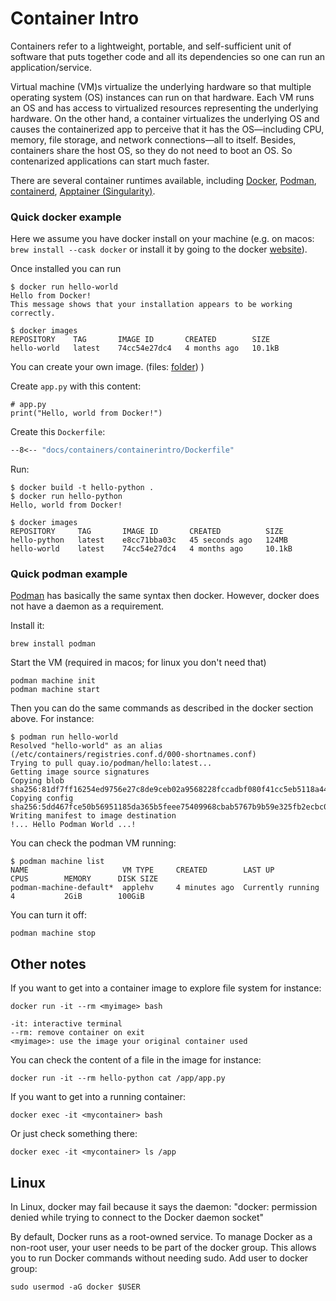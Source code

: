 # Container Intro

Containers refer to a lightweight, portable, and self-sufficient unit of
software that puts together code and all its dependencies so one can run an
application/service.

Virtual machine (VM)s virtualize the underlying hardware so that multiple
operating system (OS) instances can run on that hardware. Each VM runs an OS and
has access to virtualized resources representing the underlying hardware. On the
other hand, a container virtualizes the underlying OS and causes the
containerized app to perceive that it has the OS—including CPU, memory, file
storage, and network connections—all to itself. Besides, containers share the
host OS, so they do not need to boot an OS. So contenarized applications can
start much faster.

There are several container runtimes available, including
[Docker](https://www.docker.com/), [Podman](https://podman.io/),
[containerd](https://containerd.io/), [Apptainer
(Singularity)](https://apptainer.org/).

### Quick docker example

Here we assume you have docker install on your machine (e.g. on macos: `brew
install --cask docker` or install it by going to the docker
[website](https://www.docker.com/)).

Once installed you can run

```
$ docker run hello-world
Hello from Docker!
This message shows that your installation appears to be working correctly.
```

```
$ docker images
REPOSITORY    TAG       IMAGE ID       CREATED        SIZE
hello-world   latest    74cc54e27dc4   4 months ago   10.1kB
```

You can create your own image. (files: [folder](https://github.com/marconetto/technotes/tree/main/docs/containers/containerintro/))
)

Create `app.py` with this content:

```
# app.py
print("Hello, world from Docker!")
```

Create this `Dockerfile`:


```dockerfile title="Dockerfile"
--8<-- "docs/containers/containerintro/Dockerfile"
```

Run:

```
$ docker build -t hello-python .
$ docker run hello-python
Hello, world from Docker!
```

```
$ docker images
REPOSITORY     TAG       IMAGE ID       CREATED          SIZE
hello-python   latest    e8cc71bba03c   45 seconds ago   124MB
hello-world    latest    74cc54e27dc4   4 months ago     10.1kB
```


### Quick podman example

[Podman](https://podman.io/docs/installation) has basically the same syntax then docker. However, docker does not have
a daemon as a requirement.

Install it:

```
brew install podman
```
Start the VM (required in macos; for linux you don't need that)

```
podman machine init
podman machine start
```

Then you can do the same commands as described in the docker section above. For
instance:

```
$ podman run hello-world
Resolved "hello-world" as an alias (/etc/containers/registries.conf.d/000-shortnames.conf)
Trying to pull quay.io/podman/hello:latest...
Getting image source signatures
Copying blob sha256:81df7ff16254ed9756e27c8de9ceb02a9568228fccadbf080f41cc5eb5118a44
Copying config sha256:5dd467fce50b56951185da365b5feee75409968cbab5767b9b59e325fb2ecbc0
Writing manifest to image destination
!... Hello Podman World ...!
```

You can check the podman VM running:

```
$ podman machine list
NAME                     VM TYPE     CREATED        LAST UP            CPUS        MEMORY      DISK SIZE
podman-machine-default*  applehv     4 minutes ago  Currently running  4           2GiB        100GiB
```

You can turn it off:

```
podman machine stop
```


## Other notes


If you want to get into a container image to explore file system for instance:

```
docker run -it --rm <myimage> bash
```

```
-it: interactive terminal
--rm: remove container on exit
<myimage>: use the image your original container used
```

You can check the content of a file in the image for instance:

```
docker run -it --rm hello-python cat /app/app.py
```

If you want to get into a running container:

```
docker exec -it <mycontainer> bash
```

Or just check something there:

```
docker exec -it <mycontainer> ls /app
```

## Linux

In Linux, docker may fail because it says the daemon: "docker: permission denied
while trying to connect to the Docker daemon socket"

By default, Docker runs as a root-owned service. To manage Docker as a non-root
user, your user needs to be part of the docker group. This allows you to run
Docker commands without needing sudo. Add user to docker group:

```
sudo usermod -aG docker $USER
```
